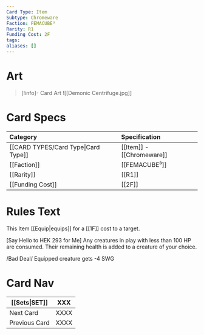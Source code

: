```yaml
---
Card Type: Item
Subtype: Chromeware
Faction: FEMACUBE³
Rarity: R1
Funding Cost: 2F
tags: 
aliases: []
---
```

# Art

> [!info]- Card Art
> ![[Demonic Centrifuge.jpg]]

# Card Specs

| Category | Specification| 
| :--- | :--- |
| [[CARD TYPES/Card Type\|Card Type]] | [[Item]] - [[Chromeware]] |  
| [[Faction]] | [[FEMACUBE³]] | 
| [[Rarity]] | [[R1]] |  
| [[Funding Cost]] | [[2F]] |  

# Rules Text

This Item [[Equip|equips]] for a [[1F]] cost to a target.  

[Say Hello to HEK 293 for Me] 
Any creatures in play with less than 100 HP are consumed. 
Their remaining health is added to a creature of your choice.

/Bad Deal/ 
Equipped creature gets -4 SWG

# Card Nav

| [[Sets\|SET]] | XXX |  
| --- | --- |  
| Next Card | XXXX |  
| Previous Card | XXXX |  

